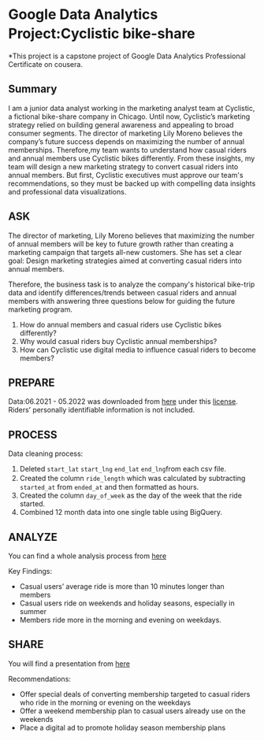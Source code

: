 # Google Data Analytics Project:Cyclistic bike-share　

*This project is a capstone project of Google Data Analytics Professional Certificate on cousera.

## Summary
I am a junior data analyst working in the marketing analyst team at Cyclistic, a fictional bike-share company in Chicago. 
Until now, Cyclistic’s marketing strategy relied on building general awareness and appealing to broad consumer segments. 
The director of marketing Lily Moreno believes the company’s future success depends on maximizing the number of annual memberships. 
Therefore,my team wants to understand how casual riders and annual members use Cyclistic bikes differently. From these insights,
my team will design a new marketing strategy to convert casual riders into annual members. But first, Cyclistic executives
must approve our team's recommendations, so they must be backed up with compelling data insights and professional data
visualizations. 

## ASK
The director of marketing, Lily Moreno believes that maximizing the number of annual members will be key to future growth rather than creating a marketing campaign that targets all-new customers. She has set a clear goal: Design marketing strategies aimed at converting casual riders into annual members. 

Therefore, the business task is to analyze the company's historical bike-trip data and identify differences/trends between casual riders and annual members with answering three questions below for guiding the future marketing program. 
 
1. How do annual members and casual riders use Cyclistic bikes differently?
2. Why would casual riders buy Cyclistic annual memberships?
3. How can Cyclistic use digital media to influence casual riders to become members?

## PREPARE    
Data:06.2021 - 05.2022 was downloaded from [here](https://divvy-tripdata.s3.amazonaws.com/index.html) under this [license](https://ride.divvybikes.com/data-license-agreement). Riders’ personally identifiable information is not included.

## PROCESS
Data cleaning process: 
1. Deleted `start_lat`	`start_lng`	`end_lat`	`end_lng`from each csv file.
2. Created the column `ride_length` which was calculated by subtracting　`started_at` from `ended_at` and then formatted as hours. 
3. Created the column `day_of_week` as the day of the week that the ride started.   
4. Combined 12 month data into one single table using BigQuery.

## ANALYZE
You can find a whole analysis process from [here](https://github.com/ooneri/Google-Data-Analytics_Cyclistic/blob/main/Analyze.sql)

Key Findings: 
- Casual users’ average ride is more than 10 minutes longer than members
- Casual users ride on weekends and holiday seasons, especially in summer
- Members ride more in the morning and evening on weekdays.

## SHARE


You will find a presentation from [here](https://docs.google.com/presentation/d/1GDMy8ohbnWCLAIxgxZ-mgp6IN6YnT62TezRtIEA3BeI/edit?usp=sharing)

Recommendations:
- Offer special deals of converting membership targeted to casual riders who ride in the morning or evening on the weekdays
- Offer a weekend membership plan to casual users already use on the weekends
- Place a digital ad to promote holiday season membership plans
